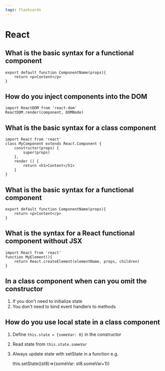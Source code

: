 ```yaml
---
tags: flashcards
---
```


# React

## What is the basic syntax for a functional component

    export default function ComponentName(props){
        return <p>Content</p>
    }

## How do you inject components into the DOM

    import ReactDOM from 'react-dom'
    ReactDOM.render(component, DOMNode)

## What is the basic syntax for a class component

    import React from 'react'
    class MyComponent extends React.Component {
        constructor(props) {
            super(props)
        },
        render () {
            return <h1>Content</h1>
        }
    }

## What is the basic syntax for a functional component

    export default function ComponentName(props){
        return <p>Content</p>
    }

## What is the syntax for a React functional component without JSX

    import React from 'react'
    function MyElement(){
        return React.createElement(elementName, props, children)
    }

## In a class component when can you omit the constructor

1. If you don't need to initialize state
2. You don't need to bind event handlers to methods

## How do you use local state in a class component

1. Define `this.state = {someVar: 0}` in the constructor
2. Read state from `this.state.someVar`
3. Always update state with setState in a function e.g.

    this.setState((st8)=>{someVar: st8.someVar+1})

